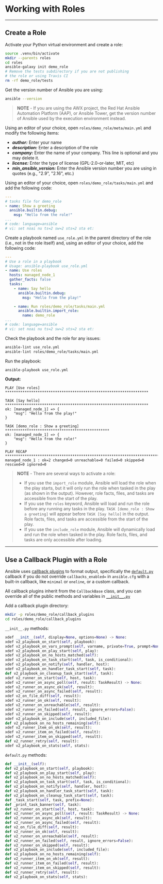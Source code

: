 # Working with Roles

-----

## Create a Role

Activate your Python virtual environment and create a role:

```bash
source .venv/bin/activate
mkdir --parents roles
cd roles
ansible-galaxy init demo_role
# Remove the tests subdirectory if you are not publishing
# the role or using Travis CI
rm -rf demo_role/tests
```

Get the version number of Ansible you are using:

```bash
ansible --version
```

> **NOTE** - If you are using the AWX project, the Red Hat Ansible Automation Platform (AAP), or Ansible Tower, get the version number of Ansible used by the execution environment instead.

Using an editor of your choice, open `roles/demo_role/meta/main.yml` and modify the following items:

- ***author:*** Enter your name
- ***description:*** Enter a description of the role
- ***company:*** Enter the name of your company. This line is optional and you may delete it.
- ***license:*** Enter the type of license (GPL-2.0-or-later, MIT, etc)
- ***min_ansible_version:*** Enter the Ansible version number you are using in quotes (e.g., "2.9", "2.16", etc.)

Using an editor of your choice, open `roles/demo_role/tasks/main.yml` and add the following code:

```yaml
---
# tasks file for demo_role
- name: Show a greeting
  ansible.builtin.debug:
    msg: "Hello from the role!"
...
# code: language=ansible
# vi: set noai nu ts=2 sw=2 sts=2 sta et:
```

Create a playbook named `use_role.yml` in the parent directory of the role (i.e., not in the role itself) and, using an editor of your choice, add the following code:

```yaml
---
# Use a role in a playbook
# Usage: ansible-playbook use_role.yml
- name: Use roles
  hosts: managed_node_1
  gather_facts: false
  tasks:
    - name: Say hello
      ansible.builtin.debug:
        msg: "Hello from the play!"

    - name: Run roles/demo_role/tasks/main.yml
      ansible.builtin.import_role:
        name: demo_role
...
# code: language=ansible
# vi: set noai nu ts=2 sw=2 sts=2 sta et:
```

Check the playbook and the role for any issues:

```bash
ansible-lint use_role.yml
ansible-lint roles/demo_role/tasks/main.yml
```

Run the playbook:

```bash
ansible-playbook use_role.yml
```

**Output:**

```text
PLAY [Use roles] ******************************************************************

TASK [Say hello] ******************************************************************
ok: [managed_node_1] => {
    "msg": "Hello from the play!"
}

TASK [demo_role : Show a greeting] ************************************************
ok: [managed_node_1] => {
    "msg": "Hello from the role!"
}

PLAY RECAP ************************************************************************
managed_node_1 : ok=2 changed=0 unreachable=0 failed=0 skipped=0 rescued=0 ignored=0
```

> **NOTE** - There are several ways to activate a role:
>
> - If you use the `import_role` module, Ansible will load the role when the play starts, but it will only run the role when tasked in the play (as shown in the output). However, role facts, files, and tasks are accessible from the start of the play.
> - If you use the `roles` keyword, Ansible will load and run the role before any running any tasks in the play. `TASK [demo_role : Show a greeting]` will appear before `TASK [Say hello]` in the output. Role facts, files, and tasks are accessible from the start of the play.
> - If you use the `include_role` module, Ansible will dynamically load and run the role when tasked in the play. Role facts, files, and tasks are only accessible after loading.

-----

## Use a Callback Plugin with a Role

Ansible uses [callback plugins](https://docs.ansible.com/ansible/latest/plugins/callback.html) to format output, specifically the [`default.py`](https://github.com/ansible/ansible/blob/devel/lib/ansible/plugins/callback/default.py) callback if you do not override `callbacks_enabled=` in `ansible.cfg` with a built-in callback, like `minimal` or `oneline`, or a custom callback.

All callback plugins inherit from the `CallbackBase` class, and you can override all of the public methods and variables in [`__init__.py`](https://github.com/ansible/ansible/blob/devel/lib/ansible/plugins/callback/__init__.py)

Add a callback plugin directory:

```bash
mkdir -p roles/demo_role/callback_plugins
cd roles/demo_role/callback_plugins

```

`__init__.py` methods:

```python
xdef __init__(self, display=None, options=None) -> None:
xdef v2_playbook_on_start(self, playbook):
xdef v2_playbook_on_vars_prompt(self, varname, private=True, prompt=None, encrypt=None, confirm=False, salt_size=None, salt=None, default=None, unsafe=None):
xdef v2_playbook_on_play_start(self, play):
xdef v2_playbook_on_no_hosts_matched(self):
xdef v2_playbook_on_task_start(self, task, is_conditional):
xdef v2_playbook_on_notify(self, handler, host):
xdef v2_playbook_on_handler_task_start(self, task):
def v2_playbook_on_cleanup_task_start(self, task):
xdef v2_runner_on_start(self, host, task):
xdef v2_runner_on_async_poll(self, result: TaskResult) -> None:
xdef v2_runner_on_async_ok(self, result):
xdef v2_runner_on_async_failed(self, result):
xdef v2_on_file_diff(self, result):
xdef v2_runner_on_ok(self, result):
xdef v2_runner_on_unreachable(self, result):
xdef v2_runner_on_failed(self, result, ignore_errors=False):
xdef v2_runner_on_skipped(self, result):
xdef v2_playbook_on_include(self, included_file):
def v2_playbook_on_no_hosts_remaining(self):
xdef v2_runner_item_on_ok(self, result):
xdef v2_runner_item_on_failed(self, result):
xdef v2_runner_item_on_skipped(self, result):
def v2_runner_retry(self, result):
xdef v2_playbook_on_stats(self, stats):
```

`default.py` methods:

```python
def __init__(self):
def v2_playbook_on_start(self, playbook):
def v2_playbook_on_play_start(self, play):
def v2_playbook_on_no_hosts_matched(self):
def v2_playbook_on_task_start(self, task, is_conditional):
def v2_playbook_on_notify(self, handler, host):
def v2_playbook_on_handler_task_start(self, task):
def v2_playbook_on_cleanup_task_start(self, task):
def _task_start(self, task, prefix=None):
def _print_task_banner(self, task):
def v2_runner_on_start(self, host, task):
def v2_runner_on_async_poll(self, result: TaskResult) -> None:
def v2_runner_on_async_ok(self, result):
def v2_runner_on_async_failed(self, result):
def v2_on_file_diff(self, result):
def v2_runner_on_ok(self, result):
def v2_runner_on_unreachable(self, result):
def v2_runner_on_failed(self, result, ignore_errors=False):
def v2_runner_on_skipped(self, result):
def v2_playbook_on_include(self, included_file):
def v2_playbook_on_no_hosts_remaining(self):
def v2_runner_item_on_ok(self, result):
def v2_runner_item_on_failed(self, result):
def v2_runner_item_on_skipped(self, result):
def v2_runner_retry(self, result):
def v2_playbook_on_stats(self, stats):
```
